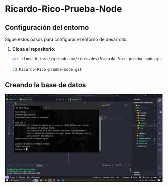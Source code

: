 # Ricardo-Rico-Prueba-Node

## Configuración del entorno

Sigue estos pasos para configurar el entorno de desarrollo:

1. **Clona el repositorio**:
   ```bash
   git clone https://github.com/rricozdev/Ricardo-Rico-prueba-node.git
   
   cd Ricardo-Rico-prueba-node.git
   ```


## Creando la base de datos
![alt text](image.png)